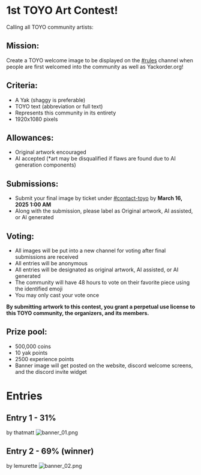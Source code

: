 # 1st TOYO Art Contest!

Calling all TOYO community artists:

## Mission:
Create a TOYO welcome image to be displayed on the [#rules](https://discordapp.com/channels/1295352148846055444/1295352386327679058) channel when people are first welcomed into the community as well as Yackorder.org!

## Criteria:
* A Yak (shaggy is preferable)
* TOYO text (abbreviation or full text)
* Represents this community in its entirety
* 1920x1080 pixels

## Allowances:
* Original artwork encouraged
* AI accepted (*art may be disqualified if flaws are found due to AI generation components)

## Submissions:
* Submit your final image by ticket under [#⁠contact-toyo](https://discordapp.com/channels/1295352148846055444/1297387976266874991) by **March 16, 2025 1:00 AM**
* Along with the submission, please label as Original artwork, AI assisted, or AI generated

## Voting:
* All images will be put into a new channel for voting after final submissions are received
* All entries will be anonymous
* All entries will be designated as original artwork, AI assisted, or AI generated
* The community will have 48 hours to vote on their favorite piece using the identified emoji
* You may only cast your vote once

**By submitting artwork to this contest, you grant a perpetual use license to this TOYO community, the organizers, and its members.**

## Prize pool:
* 500,000 coins
* 10 yak points
* 2500 experience points
* Banner image will get posted on the website,  discord welcome screens, and the discord invite widget

# Entries

## Entry 1 - 31%
by thatmatt
![banner_01.png](/img/contests/banner_01.png)

## Entry 2 - 69% (winner)
by lemurette
![banner_02.png](/img/contests/banner_02.png)
